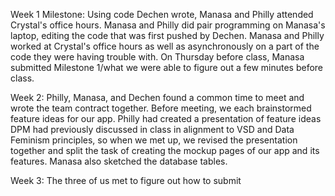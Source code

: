 Week 1 Milestone:
Using code Dechen wrote, Manasa and Philly attended Crystal's office hours. Manasa and Philly did pair programming on Manasa's laptop, editing the code that was first pushed by Dechen. Manasa and Philly worked at Crystal's office hours as well as asynchronously on a part of the code they were having trouble with.
On Thursday before class, Manasa submitted Milestone 1/what we were able to figure out a few minutes before class.


Week 2:
Philly, Manasa, and Dechen found a common time to meet and wrote the team contract together.
Before meeting, we each brainstormed feature ideas for our app. Philly had created a presentation of feature ideas DPM had previously discussed in class in alignment to VSD and Data Feminism principles, so when we met up, we revised the presentation together and split the task of creating the mockup pages of our app and its features. 
Manasa also sketched the database tables.

Week 3:
The three of us met to figure out how to submit 